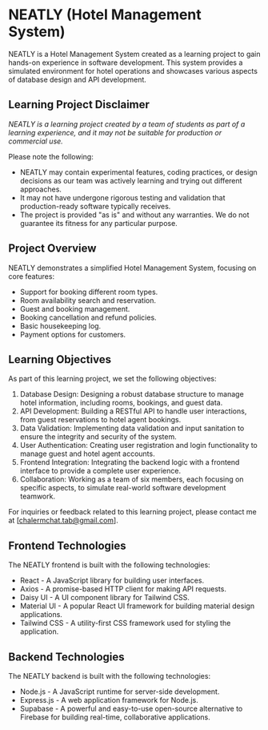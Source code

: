 # NEATLY (Hotel Management System)

NEATLY is a Hotel Management System created as a learning project to gain hands-on experience in software development. This system provides a simulated environment for hotel operations and showcases various aspects of database design and API development.

## Learning Project Disclaimer

_NEATLY is a learning project created by a team of students as part of a learning experience, and it may not be suitable for production or commercial use._

Please note the following:

- NEATLY may contain experimental features, coding practices, or design decisions as our team was actively learning and trying out different approaches.
- It may not have undergone rigorous testing and validation that production-ready software typically receives.
- The project is provided "as is" and without any warranties. We do not guarantee its fitness for any particular purpose.

## Project Overview

NEATLY demonstrates a simplified Hotel Management System, focusing on core features:

- Support for booking different room types.
- Room availability search and reservation.
- Guest and booking management.
- Booking cancellation and refund policies.
- Basic housekeeping log.
- Payment options for customers.

## Learning Objectives

As part of this learning project, we set the following objectives:

1. Database Design: Designing a robust database structure to manage hotel information, including rooms, bookings, and guest data.
2. API Development: Building a RESTful API to handle user interactions, from guest reservations to hotel agent bookings.
3. Data Validation: Implementing data validation and input sanitation to ensure the integrity and security of the system.
4. User Authentication: Creating user registration and login functionality to manage guest and hotel agent accounts.
5. Frontend Integration: Integrating the backend logic with a frontend interface to provide a complete user experience.
6. Collaboration: Working as a team of six members, each focusing on specific aspects, to simulate real-world software development teamwork.

For inquiries or feedback related to this learning project, please contact me at [chalermchat.tab@gmail.com].

## Frontend Technologies

The NEATLY frontend is built with the following technologies:

- React - A JavaScript library for building user interfaces.
- Axios - A promise-based HTTP client for making API requests.
- Daisy UI - A UI component library for Tailwind CSS.
- Material UI - A popular React UI framework for building material design applications.
- Tailwind CSS - A utility-first CSS framework used for styling the application.

## Backend Technologies

The NEATLY backend is built with the following technologies:

- Node.js - A JavaScript runtime for server-side development.
- Express.js - A web application framework for Node.js.
- Supabase - A powerful and easy-to-use open-source alternative to Firebase for building real-time, collaborative applications.
